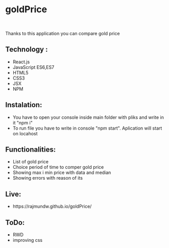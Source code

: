 <h1>goldPrice</h1> </br>
<p>Thanks to this application you can compare gold price</p>
<h2>Technology :</h2>
<ul>
		<li>React.js</li>
  <li>JavaScript ES6,ES7</li>
		<li>HTML5</li>
		<li>CSS3</li>
		<li>JSX</li>
		<li>NPM</li>
</ul>

<h2>Instalation:</h2>
<ul>
	<li>You have to open your console inside main folder with pliks and write in it "npm i"
		</li>
	<li>To run file you have to write in console "npm start". Aplication will start on locahost</li>
</ul>

<h2>Functionalities:</h2>
<ul>
	<li>List of gold price</li>
	<li>Choice period of time to comper gold price</li>
	<li>Showing max i min price with data and median</li>
  <li>Showing errors with reason of its</li>
</ul>

<h2>Live:</h2>
<ul>
	<li>https://rajmundw.github.io/goldPrice/</li>
</ul>

<h2>ToDo:</h2>
<ul>
	<li>RWD</li>
	<li>improving css</li>
</ul>
